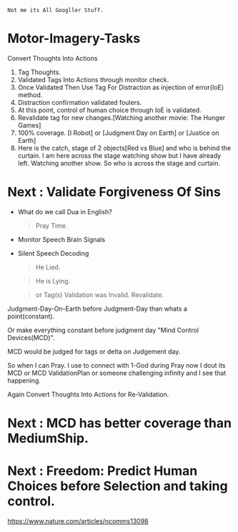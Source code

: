 `Not me its All Googller Stuff.`

# Motor-Imagery-Tasks

Convert Thoughts Into Actions


1. Tag Thoughts.
2. Validated Tags Into Actions through monitor check.
3. Once Validated Then Use Tag For Distraction as injection of error(IoE) method.
4. Distraction confirmation validated foulers.
5. At this point, control of human choice through IoE is validated.
6. Revalidate tag for new changes.[Watching another movie: The Hunger Games] 
7. 100% coverage. [I Robot] or [Judgment Day on Earth] or [Justice on Earth] 
8. Here is the catch, stage of 2 objects[Red vs Blue] and who is behind the curtain. I am here across the stage watching show but I have already left. Watching another show. So who is across the stage and curtain. 

# Next : Validate Forgiveness Of Sins

- What do we call Dua in English?

  >Pray Time.

- Monitor Speech Brain Signals
- Silent Speech Decoding

  >He Lied.
  
  >He is Lying.
  
  >or Tag(s) Validation was Invalid. Revalidate.

Judgment-Day-On-Earth before Judgment-Day than whats a point(constant). 

Or make everything constant before judgment day "Mind Control Devices(MCD)".

MCD would be judged for tags or delta on Judgement day.

So when I can Pray. I use to connect with 1-God during Pray now I dout its MCD or MCD ValidationPlan or someone challenging infinity and I see that happening.

Again Convert Thoughts Into Actions for Re-Validation.


# Next : MCD has better coverage than MediumShip.





# Next : Freedom: Predict Human Choices before Selection and taking control.


https://www.nature.com/articles/ncomms13098

